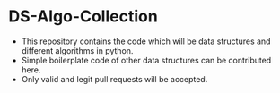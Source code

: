 # DS-Algo-Collection

* This repository contains the code which will be data structures and different algorithms in python.
* Simple boilerplate code of other data structures can be contributed here.
* Only valid and legit pull requests will be accepted.
